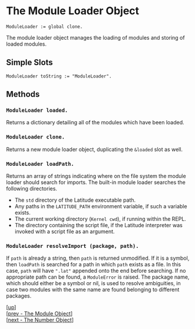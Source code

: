 
# The Module Loader Object

    ModuleLoader := global clone.

The module loader object manages the loading of modules and storing of
loaded modules.

## Simple Slots

    ModuleLoader toString := "ModuleLoader".

## Methods

### `ModuleLoader loaded.`

Returns a dictionary detailing all of the modules which have been
loaded.

### `ModuleLoader clone.`

Returns a new module loader object, duplicating the `&loaded` slot as
well.

### `ModuleLoader loadPath.`

Returns an array of strings indicating where on the file system the
module loader should search for imports. The built-in module loader
searches the following directories.
 * The `std` directory of the Latitude executable path.
 * Any paths in the `LATITUDE_PATH` environment variable, if such a
   variable exists.
 * The current working directory (`Kernel cwd`), if running within the
   REPL.
 * The directory containing the script file, if the Latitude
   interpreter was invoked with a script file as an argument.

### `ModuleLoader resolveImport (package, path).`

If `path` is already a string, then `path` is returned unmodified. If
it is a symbol, then `loadPath` is searched for a path in which `path`
exists as a file. In this case, `path` will have `".lat"` appended
onto the end before searching. If no appropriate path can be found, a
`ModuleError` is raised. The package name, which should either be a
symbol or nil, is used to resolve ambiguities, in case two modules
with the same name are found belonging to different packages.

[[up](.)]
<br/>[[prev - The Module Object](module.md)]
<br/>[[next - The Number Object](number.md)]
